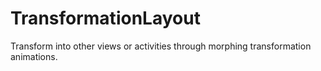 # TransformationLayout
Transform into other views or activities through morphing transformation animations.
